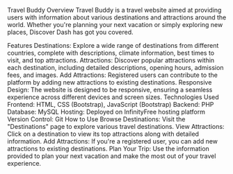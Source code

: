 Travel Buddy
Overview
Travel Buddy is a travel website aimed at providing users with information about various destinations and attractions around the world. Whether you're planning your next vacation or simply exploring new places, Discover Dash has got you covered.

Features
Destinations: Explore a wide range of destinations from different countries, complete with descriptions, climate information, best times to visit, and top attractions.
Attractions: Discover popular attractions within each destination, including detailed descriptions, opening hours, admission fees, and images.
Add Attractions: Registered users can contribute to the platform by adding new attractions to existing destinations.
Responsive Design: The website is designed to be responsive, ensuring a seamless experience across different devices and screen sizes.
Technologies Used
Frontend: HTML, CSS (Bootstrap), JavaScript (Bootstrap)
Backend: PHP
Database: MySQL
Hosting: Deployed on InfinityFree hosting platform
Version Control: Git
How to Use
Browse Destinations: Visit the "Destinations" page to explore various travel destinations.
View Attractions: Click on a destination to view its top attractions along with detailed information.
Add Attractions: If you're a registered user, you can add new attractions to existing destinations.
Plan Your Trip: Use the information provided to plan your next vacation and make the most out of your travel experience.
